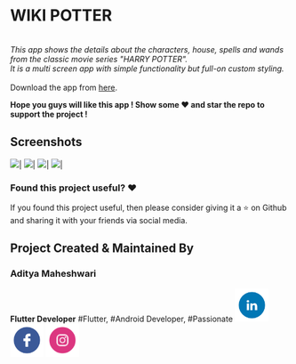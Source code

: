 # WIKI POTTER
<br>_This app shows the details about the characters, house, spells and wands from the classic movie series "HARRY POTTER".<br>
It is a multi screen app with simple functionality but full-on custom styling.<br><br>_
Download the app from [here](https://github.com/Im-awesome-Aadi/Harry_Potter/raw/master/apk).

**Hope you guys will like this app ! Show some ❤️ and star the repo to support the project !**
<br>
## Screenshots
<img src="https://github.com/Im-awesome-Aadi/Harry_Potter/blob/master/demoImages/harry1.PNG?raw=true" width="200">|
<img src="https://github.com/Im-awesome-Aadi/Harry_Potter/blob/master/demoImages/harry2.PNG?raw=true" width="200">|
<img src="https://github.com/Im-awesome-Aadi/Harry_Potter/blob/master/demoImages/harry3.PNG?raw=true" width="200">|
<img src="https://github.com/Im-awesome-Aadi/Harry_Potter/blob/master/demoImages/harry4.PNG?raw=true" width="200">|
### Found this project useful? :heart:

If you found this project useful, then please consider giving it a :star: on Github and sharing it with your friends via social media.

## Project Created & Maintained By

### Aditya Maheshwari 
**Flutter Developer** #Flutter, #Android Developer, #Passionate
<a href="https://www.linkedin.com/in/aditya-maheshwari-0b9961166/"><img src="https://github.com/aritraroy/social-icons/blob/master/linkedin-icon.png?raw=true" width="60"></a>
<a href="https://www.facebook.com/profile.php?id=100006237135556"><img src="https://github.com/aritraroy/social-icons/blob/master/facebook-icon.png?raw=true" width="60"></a>
<a href="https://www.instagram.com/aadi.mp3/"><img src="https://github.com/aritraroy/social-icons/blob/master/instagram-icon.png?raw=true" width="60"></a>
